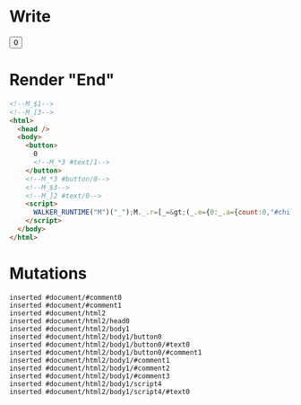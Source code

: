 # Write
  <!--M_$1--><!--M_[3--><button>0<!--M_*3 #text/1--></button><!--M_*3 #button/0--><!--M_$3--><!--M_]2 #text/0--><script>WALKER_RUNTIME("M")("_");M._.r=[_=>(_.e={0:_.a={count:0,"#childScope/0":_.b={},"#childScope/1":_.d={"#text/0!":_.c={}}},1:_.b,2:_.d,3:_.c},_.b["/"]=_._["__tests__/template.marko_0_count/var"](_.a),_.b["@"]=_._["__tests__/tags/my-let.marko_0/valueChange"](_.b),_.c._=_.a,_.d["#text/0("]=_._["__tests__/template.marko_1_renderer"](_.a),_.e),3,"__tests__/template.marko_1_count/subscriber",3,"__tests__/template.marko_1_count",0];M._.w()</script>


# Render "End"
```html
<!--M_$1-->
<!--M_[3-->
<html>
  <head />
  <body>
    <button>
      0
      <!--M_*3 #text/1-->
    </button>
    <!--M_*3 #button/0-->
    <!--M_$3-->
    <!--M_]2 #text/0-->
    <script>
      WALKER_RUNTIME("M")("_");M._.r=[_=&gt;(_.e={0:_.a={count:0,"#childScope/0":_.b={},"#childScope/1":_.d={"#text/0!":_.c={}}},1:_.b,2:_.d,3:_.c},_.b["/"]=_._["__tests__/template.marko_0_count/var"](_.a),_.b["@"]=_._["__tests__/tags/my-let.marko_0/valueChange"](_.b),_.c._=_.a,_.d["#text/0("]=_._["__tests__/template.marko_1_renderer"](_.a),_.e),3,"__tests__/template.marko_1_count/subscriber",3,"__tests__/template.marko_1_count",0];M._.w()
    </script>
  </body>
</html>
```

# Mutations
```
inserted #document/#comment0
inserted #document/#comment1
inserted #document/html2
inserted #document/html2/head0
inserted #document/html2/body1
inserted #document/html2/body1/button0
inserted #document/html2/body1/button0/#text0
inserted #document/html2/body1/button0/#comment1
inserted #document/html2/body1/#comment1
inserted #document/html2/body1/#comment2
inserted #document/html2/body1/#comment3
inserted #document/html2/body1/script4
inserted #document/html2/body1/script4/#text0
```